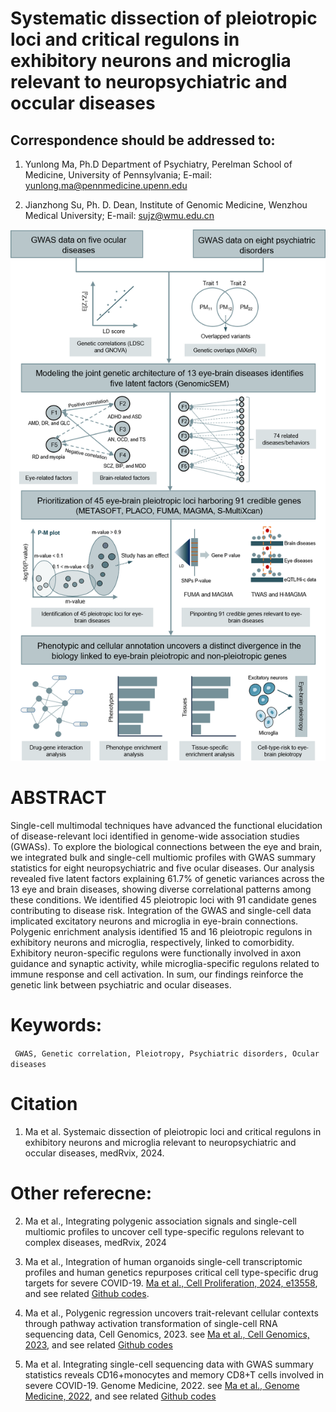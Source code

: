 # Systematic dissection of pleiotropic loci and critical regulons in exhibitory neurons and microglia relevant to neuropsychiatric and occular diseases

## Correspondence should be addressed to:
1. Yunlong Ma, Ph.D
Department of Psychiatry, Perelman School of Medicine, University of Pennsylvania;
E-mail: yunlong.ma@pennmedicine.upenn.edu 

2. Jianzhong Su, Ph. D.
Dean, Institute of Genomic Medicine, Wenzhou Medical University;
E-mail: sujz@wmu.edu.cn 

![Workflow](https://github.com/mayunlong89/Brain_eye_comorbidity/blob/main/Figures/Figure_1.png)

# ABSTRACT
Single-cell multimodal techniques have advanced the functional elucidation of disease-relevant loci identified in genome-wide association studies (GWASs). To explore the biological connections between the eye and brain, we integrated bulk and single-cell multiomic profiles with GWAS summary statistics for eight neuropsychiatric and five ocular diseases. Our analysis revealed five latent factors explaining 61.7% of genetic variances across the 13 eye and brain diseases, showing diverse correlational patterns among these conditions. We identified 45 pleiotropic loci with 91 candidate genes contributing to disease risk. Integration of the GWAS and single-cell data implicated excitatory neurons and microglia in eye-brain connections. Polygenic enrichment analysis identified 15 and 16 pleiotropic regulons in exhibitory neurons and microglia, respectively, linked to comorbidity. Exhibitory neuron-specific regulons were functionally involved in axon guidance and synaptic activity, while microglia-specific regulons related to immune response and cell activation. In sum, our findings reinforce the genetic link between psychiatric and ocular diseases.

# Keywords:
``` GWAS, Genetic correlation, Pleiotropy, Psychiatric disorders, Ocular diseases```

# Citation
1. Ma et al. Systemaic dissection of pleiotropic loci and critical regulons in exhibitory neurons and microglia relevant to neuropsychiatric and occular diseases, medRvix, 2024.


# Other referecne:

2. Ma et al., Integrating polygenic association signals and single-cell multiomic profiles to uncover cell type-specific regulons relevant to complex diseases, medRvix, 2024
   
3. Ma et al., Integration of human organoids single-cell transcriptomic profiles and human genetics repurposes critical cell type-specific drug targets for severe COVID-19. [Ma et al., Cell Proliferation, 2024, e13558](https://onlinelibrary.wiley.com/doi/full/10.1111/cpr.13558), and see related [Github codes](https://github.com/mayunlong89/scHuman_organoids_COVID19).
   
4. Ma et al., Polygenic regression uncovers trait-relevant cellular contexts through pathway activation transformation of single-cell RNA sequencing data, Cell Genomics, 2023. see [Ma et al., Cell Genomics, 2023](https://www.cell.com/cell-genomics/fulltext/S2666-979X(23)00180-5), and see related [Github codes](https://github.com/mayunlong89/scPagwas_main)

5. Ma et al. Integrating single-cell sequencing data with GWAS summary statistics reveals CD16+monocytes and memory CD8+T cells involved in severe COVID-19. Genome Medicine, 2022. see [Ma et al., Genome Medicine, 2022](https://link.springer.com/article/10.1186/s13073-022-01021-1), and see related [Github codes](https://github.com/mayunlong89/COVID19_scRNA)

   
